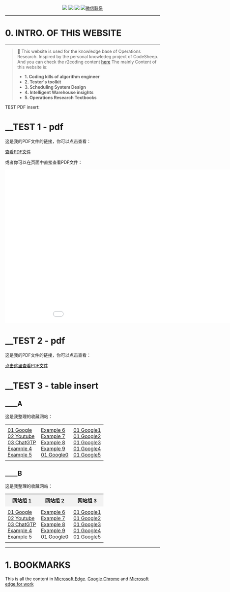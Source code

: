 
<!-- <p align="center">
    <a href="https://www.r2coding.com/" target="_blank">
        <img src="https://cdn.jsdelivr.net/gh/justacoder99/r2coding@master/img/r2coding_logo_index.15y992dieibg.png" width=""/>
    </a>
</p> -->
<!-- ![20240419-170121.jpg](https://s2.loli.net/2024/05/07/CqXjK9WdtsbEegv.jpg) -->

<p align="center">
  <a href="https://blog.csdn.net/weixin_43464653?type=blog" target="_blank"><img src="https://img.shields.io/badge/CSDN-熊猫鹏_梓潼-yellow"></a>
  <a href="https://www.linkedin.com/feed/?trk=guest_homepage-basic_nav-header-signin" target="_blank"><img src="https://img.shields.io/badge/LinkedIn-Wenpeng Li-blue.svg"></a>
  <a href="https://space.bilibili.com/13180854" target="_blank"><img src="https://img.shields.io/badge/bilibili-哔哩哔哩-critical"></a>
  <a href="" target="_blank">
    <img src="https://img.shields.io/badge/WeChat-dominicli316-green.svg" alt="微信联系">
  </a>
</p>

---
# **0. INTRO. OF THIS WEBSITE**
---

> 🌟
>  This website is used for the knowledge base of Operations Research. Inspired by the personal knowledeg project of CodeSheep. And you can check the r2coding content [here](./r2coding.md)
>  The mainly Content of this website is:
>  
>  - **1. Coding kills of algorithm engineer**
>  - **2. Tester's toolkit**
>  - **3. Scheduling System Design**
>  - **4. Intelligent Warehouse insights**
>  - **5. Operations Research Textbooks**
>
> 
TEST PDF insert: 
<!-- <embed src="files/building-a-second-brain-a-proven-method-to-organize-your-digital-life-and-unlock-your-creative-potential-1982167386-9781982167387_compress.pdf" width="600" height="400" type="application/pdf"> -->

# __TEST 1 - pdf

这是我的PDF文件的链接，你可以点击查看：

[查看PDF文件](files/1.pdf)

或者你可以在页面中直接查看PDF文件：

<embed src="files/1.pdf" width="1000" height="500" type="application/pdf">


# __TEST 2 - pdf 


这是我的PDF文件的链接，你可以点击查看：

<a href="files/1.pdf" target="_blank">点击这里查看PDF文件</a>

# __TEST 3 - table insert

<style>
  .no-border-table {
    border-collapse: collapse;
    width: 100%;
  }

  .no-border-table td, .no-border-table th {
    border: none;
    padding: 8px;
    text-align: left;
  }
</style>

## ____A

这是我整理的收藏网站：

<table class="no-border-table">
  <tr>
    <td>
      <a href="https://google.com">01 Google</a><br>
      <a href="https://youtube.com">02 Youtube</a><br>
      <a href="https://https://chatgpt.com/c/24d617ae-a598-491c-9b14-929177f4ea08.com">03 ChatGTP</a><br>
      <a href="https://example4.com">Example 4</a><br>
      <a href="https://example5.com">Example 5</a>
    </td>
    <td>
      <a href="https://example6.com">Example 6</a><br>
      <a href="https://example7.com">Example 7</a><br>
      <a href="https://example8.com">Example 8</a><br>
      <a href="https://example9.com">Example 9</a><br>
      <a href="https://google0.com">01 Google0</a>
    </td>
    <td>
      <a href="https://google1.com">01 Google1</a><br>
      <a href="https://google2.com">01 Google2</a><br>
      <a href="https://google3.com">01 Google3</a><br>
      <a href="https://google4.com">01 Google4</a><br>
      <a href="https://google5.com">01 Google5</a>
    </td>
  </tr>
</table>

<style>
  .no-border-table {
    border-collapse: collapse;
    width: 100%;
  }

  .no-border-table td, .no-border-table th {
    border: none;
    padding: 8px;
    text-align: left;
  }

  .no-border-table th {
    font-weight: bold;
    text-align: center;
    background-color: #f2f2f2; /* 可以自定义背景颜色 */
  }
</style>

## ____B

这是我整理的收藏网站：

<table class="no-border-table">
  <tr>
    <th>网站组 1</th>
    <th>网站组 2</th>
    <th>网站组 3</th>
  </tr>
  <tr>
    <td>
      <a href="https://google.com">01 Google</a><br>
      <a href="https://youtube.com">02 Youtube</a><br>
      <a href="https://https://chatgpt.com/c/24d617ae-a598-491c-9b14-929177f4ea08.com">03 ChatGTP</a><br>
      <a href="https://example4.com">Example 4</a><br>
      <a href="https://example5.com">Example 5</a>
    </td>
    <td>
      <a href="https://example6.com">Example 6</a><br>
      <a href="https://example7.com">Example 7</a><br>
      <a href="https://example8.com">Example 8</a><br>
      <a href="https://example9.com">Example 9</a><br>
      <a href="https://google0.com">01 Google0</a>
    </td>
    <td>
      <a href="https://google1.com">01 Google1</a><br>
      <a href="https://google2.com">01 Google2</a><br>
      <a href="https://google3.com">01 Google3</a><br>
      <a href="https://google4.com">01 Google4</a><br>
      <a href="https://google5.com">01 Google5</a>
    </td>
  </tr>
</table>


---
# **1. BOOKMARKS**
This is  all the content in [Microsoft Edge](./Bookmarks.md).
[Google Chrome](./Boomarks_chrome.md) and [Microsoft edge for work](./bookmarks_hr.md)